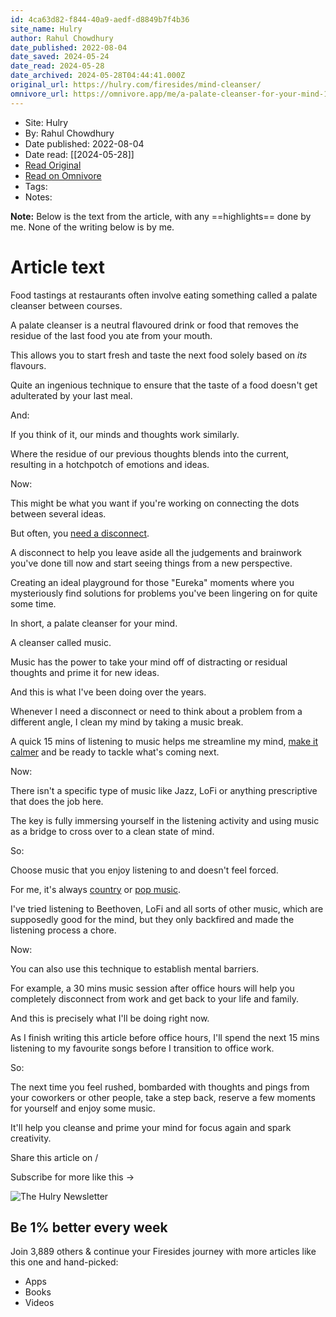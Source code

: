 ```yaml
---
id: 4ca63d82-f844-40a9-aedf-d8849b7f4b36
site_name: Hulry
author: Rahul Chowdhury
date_published: 2022-08-04
date_saved: 2024-05-24
date_read: 2024-05-28
date_archived: 2024-05-28T04:44:41.000Z
original_url: https://hulry.com/firesides/mind-cleanser/
omnivore_url: https://omnivore.app/me/a-palate-cleanser-for-your-mind-18fa933b321
---
```


 - Site: Hulry
 - By: Rahul Chowdhury
 - Date published: 2022-08-04
 - Date read: [[2024-05-28]]
 - [Read Original](https://hulry.com/firesides/mind-cleanser/)
 - [Read on Omnivore](https://omnivore.app/me/a-palate-cleanser-for-your-mind-18fa933b321)
 - Tags: 
 - Notes: 

**Note:** Below is the text from the article, with any ==highlights== done by me. None of the writing below is by me.

# Article text
Food tastings at restaurants often involve eating something called a palate cleanser between courses.

A palate cleanser is a neutral flavoured drink or food that removes the residue of the last food you ate from your mouth.

This allows you to start fresh and taste the next food solely based on _its_ flavours.

Quite an ingenious technique to ensure that the taste of a food doesn't get adulterated by your last meal.

And:

If you think of it, our minds and thoughts work similarly.

Where the residue of our previous thoughts blends into the current, resulting in a hotchpotch of emotions and ideas.

Now:

This might be what you want if you're working on connecting the dots between several ideas.

But often, you [need a disconnect](https://hulry.com/macro-meso-micro-breaks/).

A disconnect to help you leave aside all the judgements and brainwork you've done till now and start seeing things from a new perspective.

Creating an ideal playground for those "Eureka" moments where you mysteriously find solutions for problems you've been lingering on for quite some time.

In short, a palate cleanser for your mind.

A cleanser called music.

Music has the power to take your mind off of distracting or residual thoughts and prime it for new ideas.

And this is what I've been doing over the years.

Whenever I need a disconnect or need to think about a problem from a different angle, I clean my mind by taking a music break.

A quick 15 mins of listening to music helps me streamline my mind, [make it calmer](https://hulry.com/okinawa-longevity-secret/) and be ready to tackle what's coming next.

Now:

There isn't a specific type of music like Jazz, LoFi or anything prescriptive that does the job here.

The key is fully immersing yourself in the listening activity and using music as a bridge to cross over to a clean state of mind.

So:

Choose music that you enjoy listening to and doesn't feel forced.

For me, it's always [country](https://open.spotify.com/playlist/6d8NKfnK5MncAGuSyZhfs0?si=7b63819a63ee4e36&ref=hulry.com) or [pop music](https://open.spotify.com/playlist/5yzA97yjraccPmnbBNLJ7Z?si=fb025670f4af4f22&ref=hulry.com).

I've tried listening to Beethoven, LoFi and all sorts of other music, which are supposedly good for the mind, but they only backfired and made the listening process a chore.

Now:

You can also use this technique to establish mental barriers.

For example, a 30 mins music session after office hours will help you completely disconnect from work and get back to your life and family.

And this is precisely what I'll be doing right now.

As I finish writing this article before office hours, I'll spend the next 15 mins listening to my favourite songs before I transition to office work.

So:

The next time you feel rushed, bombarded with thoughts and pings from your coworkers or other people, take a step back, reserve a few moments for yourself and enjoy some music.

It'll help you cleanse and prime your mind for focus again and spark creativity.

 Share this article on /[ ](https://twitter.com/intent/tweet?via=thehulry&text=A%20Palate%20Cleanser%20For%20Your%20Mind&url=https://hulry.com/firesides/mind-cleanser/) [ ](https://pinterest.com/pin/create/button/?url=https://hulry.com/firesides/mind-cleanser/&description=A%20Palate%20Cleanser%20For%20Your%20Mind) [ ](https://www.facebook.com/sharer/sharer.php?u=https://hulry.com/firesides/mind-cleanser/) [ ](https://www.linkedin.com/shareArticle?mini=true&url=https://hulry.com/firesides/mind-cleanser/&title=A%20Palate%20Cleanser%20For%20Your%20Mind) 

Subscribe for more like this →

![The Hulry Newsletter](https://proxy-prod.omnivore-image-cache.app/0x0,sE7vlHXOED0dJTG3prE1Hmpv9zdkD95dg_hcdUgFbNIc/https://hulry.com/assets/images/newsletter-stamp.svg?v=1ee8a44f71) 

## Be 1% better every week

Join 3,889 others & continue your Firesides journey with more articles like this one and hand-picked:

* Apps
* Books
* Videos
